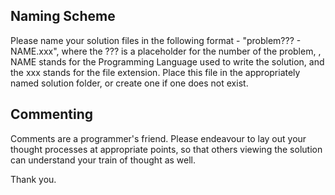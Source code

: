 ## Naming Scheme

Please name your solution files in the following format - "problem??? - NAME.xxx", where the ??? is a placeholder for the number of the problem,
, NAME stands for the Programming Language used to write the solution, and the xxx stands for the file extension. Place this file in the appropriately named 
solution folder, or create one if one does not exist.

## Commenting

Comments are a programmer's friend. Please endeavour to lay out your thought processes at appropriate points, so that others viewing the solution 
can understand your train of thought as well.

Thank you.
